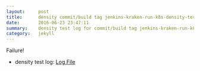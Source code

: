 ```yaml
---
layout:     post
title:      density commit/build tag jenkins-kraken-run-k8s-density-tests-106-3
date:       2016-06-23 23:47:11
summary:    density test log for commit/build tag jenkins-kraken-run-k8s-density-tests-106-3.
category:   jekyll
---
```


Failure!

- density test log: [Log File](http://s3-us-west-2.amazonaws.com/kraken-e2e-logs/density/jenkins-kraken-run-k8s-density-tests-106-3/build-log.txt)
